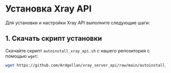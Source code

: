 # Установка Xray API

Для установки и настройки Xray API выполните следующие шаги:

## 1. Скачать скрипт установки

Скачайте скрипт `autoinstall_xray_api.sh` с нашего репозитория с помощью `wget`:

```bash
wget https://github.com/Ardgellan/xray_server_api/raw/main/autoinstall_xray_api.sh && chmod +x autoinstall_xray_api.sh && ./autoinstall_xray_api.sh